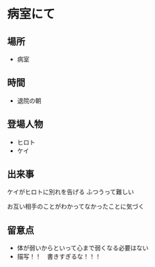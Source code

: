 # 病室にて

## 場所

- 病室

## 時間

- 退院の朝

## 登場人物

- ヒロト
- ケイ

## 出来事

ケイがヒロトに別れを告げる
ふつうって難しい

お互い相手のことがわかってなかったことに気づく

## 留意点

- 体が弱いからといって心まで弱くなる必要はない
- 描写！！　書きすぎるな！！！
